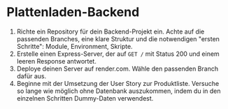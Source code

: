 # Plattenladen-Backend
1. Richte ein Repository für dein Backend-Projekt ein. Achte auf die passenden Branches, eine klare Struktur und die notwendigen "ersten Schritte": Module, Environment, Skripte.
2. Erstelle einen Express-Server, der auf `GET /` mit Status 200 und einem leeren Response antwortet.
3. Deploye deinen Server auf render.com. Wähle den passenden Branch dafür aus.
4. Beginne mit der Umsetzung der User Story zur Produktliste. Versuche so lange wie möglich ohne Datenbank auszukommen, indem du in den einzelnen Schritten Dummy-Daten verwendest.